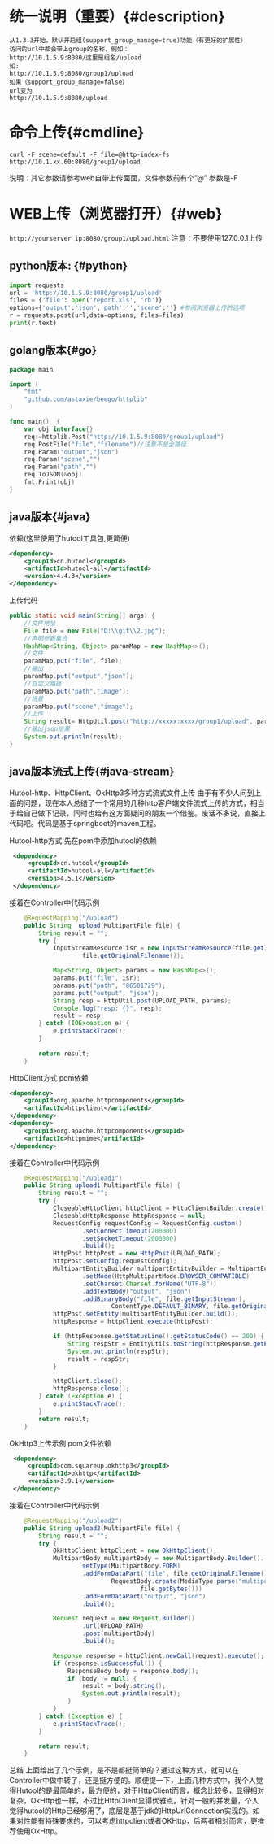 # 统一说明（重要）{#description}
```
从1.3.3开始，默认开启组(support_group_manage=true)功能（有更好的扩展性）
访问的url中都会带上group的名称，例如：
http://10.1.5.9:8080/这里是组名/upload
如:
http://10.1.5.9:8080/group1/upload
如果（support_group_manage=false）
url变为
http://10.1.5.9:8080/upload

```
# 命令上传{#cmdline}

`curl -F scene=default -F file=@http-index-fs http://10.1.xx.60:8080/group1/upload` 

说明：其它参数请参考web自带上传面面，文件参数前有个”@” 参数是-F 


# WEB上传（浏览器打开）{#web}

`http://yourserver ip:8080/group1/upload.html` 注意：不要使用127.0.0.1上传 	



## python版本: {#python}
```python
import requests
url = 'http://10.1.5.9:8080/group1/upload'
files = {'file': open('report.xls', 'rb')}
options={'output':'json','path':'','scene':''} #参阅浏览器上传的选项
r = requests.post(url,data=options, files=files)
print(r.text)
```
## golang版本{#go}
```go
package main

import (
	"fmt"
	"github.com/astaxie/beego/httplib"
)

func main()  {
	var obj interface{}
	req:=httplib.Post("http://10.1.5.9:8080/group1/upload")
	req.PostFile("file","filename")//注意不是全路径
	req.Param("output","json")
	req.Param("scene","")
	req.Param("path","")
	req.ToJSON(&obj)
	fmt.Print(obj)
}
```
## java版本{#java}
依赖(这里使用了hutool工具包,更简便)
```xml
<dependency>
	<groupId>cn.hutool</groupId>
	<artifactId>hutool-all</artifactId>
	<version>4.4.3</version>
</dependency>
```
上传代码
```java
public static void main(String[] args) {
    //文件地址
    File file = new File("D:\\git\\2.jpg");
    //声明参数集合
    HashMap<String, Object> paramMap = new HashMap<>();
    //文件
    paramMap.put("file", file);
    //输出
    paramMap.put("output","json");
    //自定义路径
    paramMap.put("path","image");
    //场景
    paramMap.put("scene","image");
    //上传
    String result= HttpUtil.post("http://xxxxx:xxxx/group1/upload", paramMap);
    //输出json结果
    System.out.println(result);
}
```

## java版本流式上传{#java-stream}

Hutool-http、HttpClient、OkHttp3多种方式流式文件上传
由于有不少人问到上面的问题，现在本人总结了一个常用的几种http客户端文件流式上传的方式，相当于给自己做下记录，同时也给有这方面疑问的朋友一个借鉴。废话不多说，直接上代码吧。代码是基于springboot的maven工程。

Hutool-http方式
先在pom中添加hutool的依赖
```xml
 <dependency>
	 <groupId>cn.hutool</groupId>
	 <artifactId>hutool-all</artifactId>
	 <version>4.5.1</version>
 </dependency>
 ```
接着在Controller中代码示例
```java
    @RequestMapping("/upload")
    public String  upload(MultipartFile file) {
        String result = "";
        try {
            InputStreamResource isr = new InputStreamResource(file.getInputStream(),
                    file.getOriginalFilename());

            Map<String, Object> params = new HashMap<>();
            params.put("file", isr);
            params.put("path", "86501729");
            params.put("output", "json");
            String resp = HttpUtil.post(UPLOAD_PATH, params);
            Console.log("resp: {}", resp);
            result = resp;
        } catch (IOException e) {
            e.printStackTrace();
        }
        
        return result;
    }
```
HttpClient方式
pom依赖
```xml
<dependency>
	<groupId>org.apache.httpcomponents</groupId>
	<artifactId>httpclient</artifactId>
</dependency>
<dependency>
	<groupId>org.apache.httpcomponents</groupId>
	<artifactId>httpmime</artifactId>
</dependency>
```
接着在Controller中代码示例
```java
    @RequestMapping("/upload1")
    public String upload1(MultipartFile file) {
        String result = "";
        try {
            CloseableHttpClient httpClient = HttpClientBuilder.create().build();
            CloseableHttpResponse httpResponse = null;
            RequestConfig requestConfig = RequestConfig.custom()
                    .setConnectTimeout(200000)
                    .setSocketTimeout(2000000)
                    .build();
            HttpPost httpPost = new HttpPost(UPLOAD_PATH);
            httpPost.setConfig(requestConfig);
            MultipartEntityBuilder multipartEntityBuilder = MultipartEntityBuilder.create()
                    .setMode(HttpMultipartMode.BROWSER_COMPATIBLE)
                    .setCharset(Charset.forName("UTF-8"))
                    .addTextBody("output", "json")
                    .addBinaryBody("file", file.getInputStream(),
                            ContentType.DEFAULT_BINARY, file.getOriginalFilename());
            httpPost.setEntity(multipartEntityBuilder.build());
            httpResponse = httpClient.execute(httpPost);

            if (httpResponse.getStatusLine().getStatusCode() == 200) {
                String respStr = EntityUtils.toString(httpResponse.getEntity());
                System.out.println(respStr);
                result = respStr;
            }

            httpClient.close();
            httpResponse.close();
        } catch (Exception e) {
            e.printStackTrace();
        }
        return result;
    }
```
OkHttp3上传示例
pom文件依赖
```xml
 <dependency>
	 <groupId>com.squareup.okhttp3</groupId>
	 <artifactId>okhttp</artifactId>
	 <version>3.9.1</version>
 </dependency>
```
接着在Controller中代码示例
```java
    @RequestMapping("/upload2")
    public String upload2(MultipartFile file) {
        String result = "";
        try {
            OkHttpClient httpClient = new OkHttpClient();
            MultipartBody multipartBody = new MultipartBody.Builder().
                    setType(MultipartBody.FORM)
                    .addFormDataPart("file", file.getOriginalFilename(),
                            RequestBody.create(MediaType.parse("multipart/form-data;charset=utf-8"),
                                    file.getBytes()))
                    .addFormDataPart("output", "json")
                    .build();

            Request request = new Request.Builder()
                    .url(UPLOAD_PATH)
                    .post(multipartBody)
                    .build();

            Response response = httpClient.newCall(request).execute();
            if (response.isSuccessful()) {
                ResponseBody body = response.body();
                if (body != null) {
                    result = body.string();
                    System.out.println(result);
                }
            }
        } catch (Exception e) {
            e.printStackTrace();
        }

        return result;
    }
```
总结
上面给出了几个示例，是不是都挺简单的？通过这种方式，就可以在Controller中做中转了，还是挺方便的。顺便提一下，上面几种方式中，我个人觉得Hutool的是最简单的，最方便的，对于HttpClient而言，概念比较多，显得相对复杂，OkHttp也一样，不过比HttpClient显得优雅点。针对一般的并发量，个人觉得hutool的Http已经够用了，底层是基于jdk的HttpUrlConnection实现的。如果对性能有特殊要求的，可以考虑httpclient或者OKHttp，后两者相对而言，更推荐使用OkHttp。



